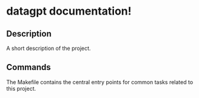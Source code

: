 # datagpt documentation!

## Description

A short description of the project.

## Commands

The Makefile contains the central entry points for common tasks related to this project.

